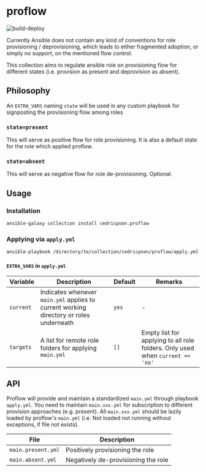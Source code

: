# proflow
![build-deploy](https://github.com/cedricpoon/ansible-proflow/workflows/build-deploy/badge.svg)

Currently Ansible does not contain any kind of conventions for role provisioning / deprovisioning, which leads to either fragmented adoption, or simply no support, on the mentioned flow control.

This collection aims to regulate ansible role on provisioning flow for different states (i.e. provision as present and deprovision as absent).

## Philosophy
An `EXTRA_VARS` naming `state` will be used in any custom playbook for signposting the provisioning flow among roles

### `state=present`
This will serve as positive flow for role provisioning. It is also a default state for the role which applied proflow.

### `state=absent`
This will serve as negative flow for role de-provisioning. Optional.

## Usage
### Installation
```sh
ansible-galaxy collection install cedricpoon.proflow
```

### Applying via `apply.yml`
```sh
ansible-playbook /directory/to/collection/cedricpoon/proflow/apply.yml
```
#### `EXTRA_VARS` in `apply.yml`
| Variable  | Description                                                                            | Default | Remarks                                                                       |
|-----------|----------------------------------------------------------------------------------------|---------|-------------------------------------------------------------------------------|
| `current` | Indicates whenever `main.yml` applies to current working directory or roles underneath | `yes`   | -                                                                             |
| `targets` | A list for remote role folders for applying `main.yml`                                 | `[]`    | Empty list for applying to all role folders. Only used when `current == 'no'` |

## API
Proflow will provide and maintain a standardized `main.yml` through playbook `apply.yml`. You need to maintain `main.xxx.yml` for subscription to different provision approaches (e.g. present). All `main.xxx.yml` should be lazily loaded by proflow's `main.yml` (i.e. Not loaded not running without exceptions, if file not exists).

| File             | Description                         |
|------------------|-------------------------------------|
| `main.present.yml` | Positively provisioning the role    |
| `main.absent.yml`  | Negatively de-provisioning the role |